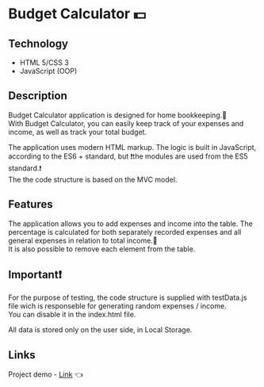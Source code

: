 # Budget Calculator :dollar:

## Technology
- HTML 5/CSS 3
- JavaScript (OOP)

## Description
Budget Calculator application is designed for home bookkeeping.:notebook:  
With Budget Calculator, you can easily keep track of your expenses and income, as well as track your total budget.


The application uses modern HTML markup. The logic is built in JavaScript, according to the ES6 + standard, but :heavy_exclamation_mark:the modules are used from the ES5 standard.:heavy_exclamation_mark:   
The the code structure is based on the MVC model.


## Features
The application allows you to add expenses and income into the table. The percentage is calculated for both separately recorded expenses and all general expenses in relation to total income.:hear_no_evil:  
It is also possible to remove each element from the table.

## Important:heavy_exclamation_mark:
For the purpose of testing, the code structure is supplied with testData.js file wich is responseble for generating random expenses / income.     
You can disable it in the index.html file.

All data is stored only on the user side, in Local Storage.

## Links
Project demo - [Link](https://fenix4088.github.io/BudgetCalculator/) :point_left:
